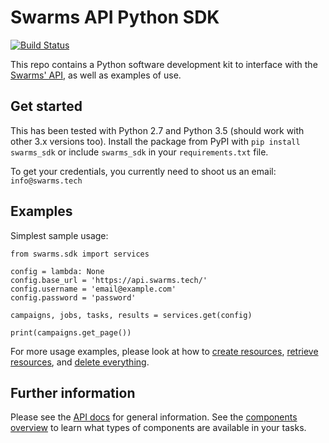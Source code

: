 Swarms API Python SDK
=====================

[![Build Status](https://travis-ci.org/swarms/python-sdk.svg?branch=master)](https://travis-ci.org/swarms/python-sdk)

This repo contains a Python software development kit to interface with the
[Swarms' API](https://swarms.docs.apiary.io/), as well as examples of use.

Get started
-----------

This has been tested with Python 2.7 and Python 3.5 (should work with other 3.x
versions too). Install the package from PyPI with `pip install swarms_sdk` or
include `swarms_sdk` in your `requirements.txt` file.

To get your credentials, you currently need to shoot us an email:
`info@swarms.tech`

Examples
--------

Simplest sample usage:

    from swarms.sdk import services

    config = lambda: None
    config.base_url = 'https://api.swarms.tech/'
    config.username = 'email@example.com'
    config.password = 'password'

    campaigns, jobs, tasks, results = services.get(config)

    print(campaigns.get_page())

For more usage examples, please look at how to [create resources][create],
[retrieve resources][retrieve], and [delete everything][delete].

[create]: https://github.com/swarms/python-sdk/blob/master/swarms/create.py
[retrieve]: https://github.com/swarms/python-sdk/blob/master/swarms/retrieve.py
[delete]: https://github.com/swarms/python-sdk/blob/master/swarms/delete.py

Further information
-------------------

Please see the [API docs](https://swarms.docs.apiary.io/) for general information.
See the [components overview](https://swarms.docs.apiary.io/#reference/components-overview)
to learn what types of components are available in your tasks.
